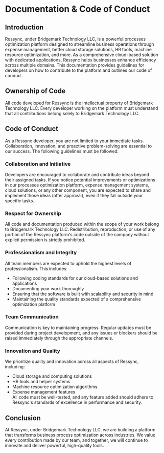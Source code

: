 # Documentation & Code of Conduct

## Introduction  
Ressync, under Bridgemark Technology LLC, is a powerful processes optimization platform designed to streamline business operations through expense management, better cloud storage solutions, HR tools, machine resource optimization, and more. As a comprehensive cloud-based solution with dedicated applications, Ressync helps businesses enhance efficiency across multiple domains. This documentation provides guidelines for developers on how to contribute to the platform and outlines our code of conduct.

## Ownership of Code  
All code developed for Ressync is the intellectual property of Bridgemark Technology LLC. Every developer working on the platform must understand that all contributions belong solely to Bridgemark Technology LLC.

## Code of Conduct  
As a Ressync developer, you are not limited to your immediate tasks. Collaboration, innovation, and proactive problem-solving are essential to our success. The following guidelines must be followed:

### Collaboration and Initiative  
Developers are encouraged to collaborate and contribute ideas beyond their assigned tasks. If you notice potential improvements or optimizations in our processes optimization platform, expense management systems, cloud solutions, or any other component, you are expected to share and implement those ideas (after approval), even if they fall outside your specific tasks.

### Respect for Ownership  
All code and documentation produced within the scope of your work belong to Bridgemark Technology LLC. Redistribution, reproduction, or use of any portion of the Ressync platform's code outside of the company without explicit permission is strictly prohibited.

### Professionalism and Integrity  
All team members are expected to uphold the highest levels of professionalism. This includes:
- Following coding standards for our cloud-based solutions and applications  
- Documenting your work thoroughly  
- Ensuring that the software is built with scalability and security in mind  
- Maintaining the quality standards expected of a comprehensive optimization platform

### Team Communication  
Communication is key to maintaining progress. Regular updates must be provided during project development, and any issues or blockers should be raised immediately through the appropriate channels.

### Innovation and Quality  
We prioritize quality and innovation across all aspects of Ressync, including:
- Cloud storage and computing solutions  
- HR tools and helper systems  
- Machine resource optimization algorithms  
- Expense management features  
All code must be well-tested, and any feature added should adhere to Ressync's standards of excellence in performance and security.

## Conclusion  
At Ressync, under Bridgemark Technology LLC, we are building a platform that transforms business process optimization across industries. We value every contribution made by our team, and together, we will continue to innovate and deliver powerful, high-quality tools.